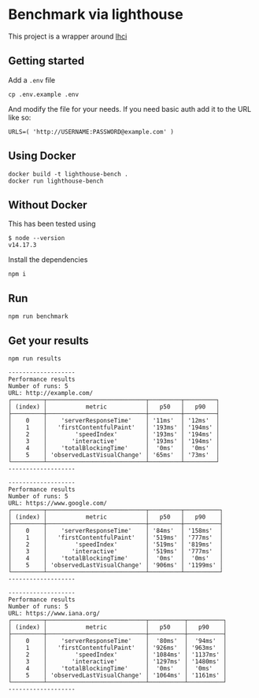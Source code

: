 # Benchmark via lighthouse

This project is a wrapper around [lhci](https://github.com/GoogleChrome/lighthouse-ci)

## Getting started

Add a `.env` file

```
cp .env.example .env
```

And modify the file for your needs. If you need basic auth add it to the URL like so:

```
URLS=( 'http://USERNAME:PASSWORD@example.com' )
```

## Using Docker

```
docker build -t lighthouse-bench .
docker run lighthouse-bench
```

## Without Docker

This has been tested using

```
$ node --version
v14.17.3
```

Install the dependencies

```
npm i
```

## Run

```
npm run benchmark
```

## Get your results

```
npm run results
```

```
-------------------
Performance results
Number of runs: 5
URL: http://example.com/
┌─────────┬────────────────────────────┬─────────┬─────────┐
│ (index) │           metric           │   p50   │   p90   │
├─────────┼────────────────────────────┼─────────┼─────────┤
│    0    │    'serverResponseTime'    │ '11ms'  │ '12ms'  │
│    1    │   'firstContentfulPaint'   │ '193ms' │ '194ms' │
│    2    │        'speedIndex'        │ '193ms' │ '194ms' │
│    3    │       'interactive'        │ '193ms' │ '194ms' │
│    4    │    'totalBlockingTime'     │  '0ms'  │  '0ms'  │
│    5    │ 'observedLastVisualChange' │ '65ms'  │ '73ms'  │
└─────────┴────────────────────────────┴─────────┴─────────┘
-------------------

-------------------
Performance results
Number of runs: 5
URL: https://www.google.com/
┌─────────┬────────────────────────────┬─────────┬──────────┐
│ (index) │           metric           │   p50   │   p90    │
├─────────┼────────────────────────────┼─────────┼──────────┤
│    0    │    'serverResponseTime'    │ '84ms'  │ '158ms'  │
│    1    │   'firstContentfulPaint'   │ '519ms' │ '777ms'  │
│    2    │        'speedIndex'        │ '519ms' │ '819ms'  │
│    3    │       'interactive'        │ '519ms' │ '777ms'  │
│    4    │    'totalBlockingTime'     │  '0ms'  │  '0ms'   │
│    5    │ 'observedLastVisualChange' │ '906ms' │ '1199ms' │
└─────────┴────────────────────────────┴─────────┴──────────┘
-------------------

-------------------
Performance results
Number of runs: 5
URL: https://www.iana.org/
┌─────────┬────────────────────────────┬──────────┬──────────┐
│ (index) │           metric           │   p50    │   p90    │
├─────────┼────────────────────────────┼──────────┼──────────┤
│    0    │    'serverResponseTime'    │  '80ms'  │  '94ms'  │
│    1    │   'firstContentfulPaint'   │ '926ms'  │ '963ms'  │
│    2    │        'speedIndex'        │ '1084ms' │ '1137ms' │
│    3    │       'interactive'        │ '1297ms' │ '1480ms' │
│    4    │    'totalBlockingTime'     │  '0ms'   │  '0ms'   │
│    5    │ 'observedLastVisualChange' │ '1064ms' │ '1161ms' │
└─────────┴────────────────────────────┴──────────┴──────────┘
-------------------
```
